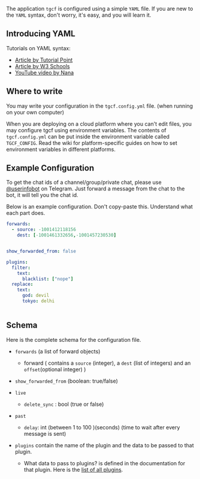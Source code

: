 The application `tgcf` is configured using a simple `YAML` file. If you are new to the `YAML` syntax, don't worry, it's easy, and you will learn it.

## Introducing YAML

Tutorials on YAML syntax:
- [Article by Tutorial Point](https://www.tutorialspoint.com/yaml/yaml_basics.htm) 
- [Article by W3 Schools](https://www.w3schools.io/file/yaml-cheatsheet-syntax) 
- [YouTube video by Nana](https://youtu.be/1uFVr15xDGg?t=73)

## Where to write

You may write your configuration in the `tgcf.config.yml` file. (when running on your own computer)

When you are deploying on a cloud platform where you can't edit files, you may configure tgcf using environment variables. The contents of `tgcf.config.yml` can be put inside the environment variable called `TGCF_CONFIG`. Read the wiki for platform-specific guides on how to set environment variables in different platforms.


## Example Configuration

To get the chat ids of a channel/group/private chat, please use [@userinfobot](https://telegram.me/userinfobot) on Telegram. Just forward a message from the chat to the bot, it will tell you the chat id.

Below is an example configuration. Don't copy-paste this. Understand what each part does.

```yaml
forwards:
  - source: -1001412118156
    dest: [-1001461332656,-1001457230530]


show_forwarded_from: false

plugins:
  filter:
    text:
      blacklist: ["nope"]
  replace:
    text:
      god: devil
      tokyo: delhi
      
```

## Schema

Here is the complete schema for the configuration file.

- `forwards` (a list of forward objects)
    - forward ( contains a `source` (integer), a `dest` (list of integers) and an `offset`(optional integer) )
- `show_forwarded_from` (boolean: true/false)
- `live`
   - `delete_sync` : bool (true or false)
- `past`
   - `delay`: int (between 1 to 100 )(seconds) (time to wait after every message is sent)


- `plugins` contain the name of the plugin and the data to be passed to that plugin.
   - What data to pass to plugins? is defined in the documentation for that plugin. Here is the [list of all plugins](https://github.com/aahnik/tgcf/wiki/Plugins).

